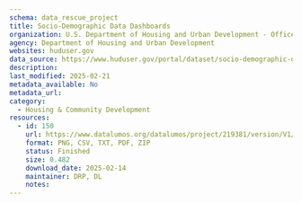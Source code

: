 ```yaml
---
schema: data_rescue_project 
title: Socio-Demographic Data Dashboards
organization: U.S. Department of Housing and Urban Development - Office of Policy Development and Research
agency: Department of Housing and Urban Development
websites: huduser.gov
data_source: https://www.huduser.gov/portal/dataset/socio-demographic-dashboards.html
description: 
last_modified: 2025-02-21
metadata_available: No
metadata_url: 
category:
  - Housing & Community Development 
resources:
  - id: 150
    url: https://www.datalumos.org/datalumos/project/219381/version/V1/view
    format: PNG, CSV, TXT, PDF, ZIP
    status: Finished
    size: 0.482
    download_date: 2025-02-14
    maintainer: DRP, DL
    notes: 
---
```

